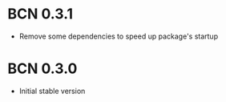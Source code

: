 
# BCN 0.3.1

* Remove some dependencies to speed up package's startup

# BCN 0.3.0

* Initial stable version 
